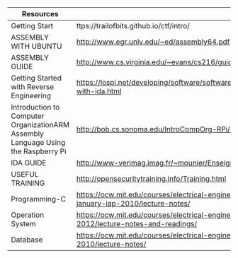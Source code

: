 
Resources| Link
-------- | -----------
Getting Start | ttps://trailofbits.github.io/ctf/intro/
ASSEMBLY WITH UBUNTU | http://www.egr.unlv.edu/~ed/assembly64.pdf
ASSEMBLY GUIDE | http://www.cs.virginia.edu/~evans/cs216/guides/x86.html
Getting Started with Reverse Engineering | https://lospi.net/developing/software/software%20engineering/reverse%20engineering/assembly/2015/03/06/reversing-with-ida.html
Introduction to Computer OrganizationARM Assembly Language Using the Raspberry Pi | http://bob.cs.sonoma.edu/IntroCompOrg-RPi/sec-subsystems.html
IDA GUIDE |http://www-verimag.imag.fr/~mounier/Enseignement/Software_Security/BH_Eagle_ida_pro.pdf
USEFUL TRAINING | http://opensecuritytraining.info/Training.html
Programming-C | https://ocw.mit.edu/courses/electrical-engineering-and-computer-science/6-087-practical-programming-in-c-january-iap-2010/lecture-notes/
Operation System | https://ocw.mit.edu/courses/electrical-engineering-and-computer-science/6-828-operating-system-engineering-fall-2012/lecture-notes-and-readings/
Database | https://ocw.mit.edu/courses/electrical-engineering-and-computer-science/6-830-database-systems-fall-2010/lecture-notes/
